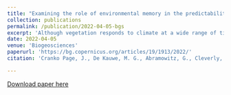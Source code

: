 ```yaml
---
title: "Examining the role of environmental memory in the predictability of carbon and water fluxes across Australian ecosystems"
collection: publications
permalink: /publication/2022-04-05-bgs
excerpt: 'Although vegetation responds to climate at a wide range of timescales, models of the land carbon sink often ignore responses that do not occur instantly. In this study, we explore the timescales at which Australian ecosystems respond to climate. We identified that carbon and water fluxes can be modelled more accurately if we include environmental drivers from up to a year in the past. The importance of antecedent conditions is related to ecosystem aridity but is also influenced by other factors.'
date: 2022-04-05
venue: 'Biogeosciences'
paperurl: 'https://bg.copernicus.org/articles/19/1913/2022/'
citation: 'Cranko Page, J., De Kauwe, M. G., Abramowitz, G., Cleverly, J., Hinko-Najera, N., Hovenden, M. J., Liu, Y., Pitman, A. J., and Ogle, K.: Examining the role of environmental memory in the predictability of carbon and water fluxes across Australian ecosystems, <i>Biogeosciences</i>, 19, 1913–1932, https://doi.org/10.5194/bg-19-1913-2022, 2022.'

---
```


[Download paper here](https://bg.copernicus.org/articles/19/1913/2022/bg-19-1913-2022.pdf)
